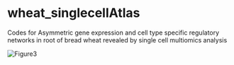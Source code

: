 # wheat_singlecellAtlas
Codes for Asymmetric gene expression and cell type specific regulatory networks in root of bread wheat revealed by single cell multiomics analysis

![Figure3](https://user-images.githubusercontent.com/71759220/217821263-1a1b8d70-b24c-47ff-bf40-b8441d2f440e.png)
